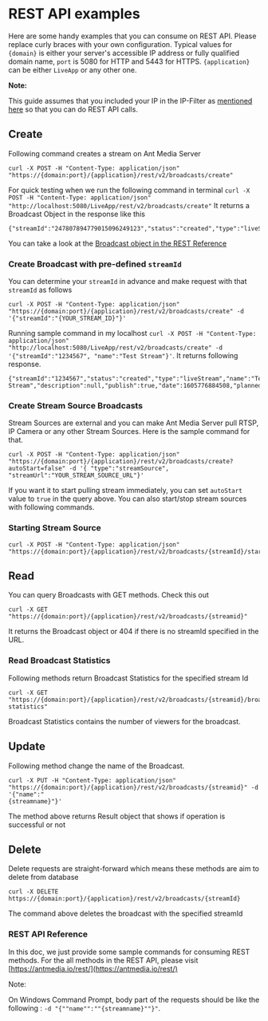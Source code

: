 # REST API examples

Here are some handy examples that you can consume on REST API. Please replace curly braces with your own configuration. Typical values for ```{domain}``` is either your server's accessible IP address or fully qualified domain name, ```port``` is 5080 for HTTP and 5443 for HTTPS. ```{application}``` can be either ```LiveApp``` or any other one.

**Note:**

This guide assumes that you included your IP in the IP-Filter as [mentioned here](/v1/docs/rest-api-guide#security-%E2%80%93-ip-filtering) so that you can do REST API calls.

Create
------

Following command creates a stream on Ant Media Server

    curl -X POST -H "Content-Type: application/json" "https://{domain:port}/{application}/rest/v2/broadcasts/create"

For quick testing when we run the following command in terminal ```curl -X POST -H "Content-Type: application/json" "http://localhost:5080/LiveApp/rest/v2/broadcasts/create"``` It returns a Broadcast Object in the response like this

    {"streamId":"247807894779015096249123","status":"created","type":"liveStream","name":null,"description":null,"publish":true,"date":1605776243606,"plannedStartDate":0,"plannedEndDate":0,"duration":0,"endPointList":null,"publicStream":true,"is360":false,"listenerHookURL":null,"category":null,"ipAddr":null,"username":null,"password":null,"quality":null,"speed":0.0,"streamUrl":null,"originAdress":"127.0.0.1","mp4Enabled":0,"webMEnabled":0,"expireDurationMS":0,"rtmpURL":"rtmp://127.0.0.1/LiveApp/247807894779015096249123","zombi":false,"pendingPacketSize":0,"hlsViewerCount":0,"webRTCViewerCount":0,"rtmpViewerCount":0,"startTime":0,"receivedBytes":0,"bitrate":0,"userAgent":"N/A","latitude":null,"longitude":null,"altitude":null,"mainTrackStreamId":null,"subTrackStreamIds":null,"absoluteStartTimeMs":0,"webRTCViewerLimit":-1,"hlsViewerLimit":-1}

You can take a look at the [Broadcast object in the REST Reference](https://antmedia.io/rest/)

### Create Broadcast with pre-defined ```streamId```

You can determine your ```streamId``` in advance and make request with that ```streamId``` as follows

    curl -X POST -H "Content-Type: application/json" "https://{domain:port}/{application}/rest/v2/broadcasts/create" -d '{"streamId":"{YOUR_STREAM_ID}"}'

Running sample command in my localhost ```curl -X POST -H "Content-Type: application/json" "http://localhost:5080/LiveApp/rest/v2/broadcasts/create" -d '{"streamId":"1234567", "name":"Test Stream"}'```. It returns following response.

    {"streamId":"1234567","status":"created","type":"liveStream","name":"Test Stream","description":null,"publish":true,"date":1605776884508,"plannedStartDate":0,"plannedEndDate":0,"duration":0,"endPointList":null,"publicStream":true,"is360":false,"listenerHookURL":null,"category":null,"ipAddr":null,"username":null,"password":null,"quality":null,"speed":0.0,"streamUrl":null,"originAdress":"127.0.0.1","mp4Enabled":0,"webMEnabled":0,"expireDurationMS":0,"rtmpURL":"rtmp://127.0.0.1/LiveApp/1234567","zombi":false,"pendingPacketSize":0,"hlsViewerCount":0,"webRTCViewerCount":0,"rtmpViewerCount":0,"startTime":0,"receivedBytes":0,"bitrate":0,"userAgent":"N/A","latitude":null,"longitude":null,"altitude":null,"mainTrackStreamId":null,"subTrackStreamIds":null,"absoluteStartTimeMs":0,"webRTCViewerLimit":-1,"hlsViewerLimit":-1}

### Create Stream Source Broadcasts

Stream Sources are external and you can make Ant Media Server pull RTSP, IP Camera or any other Stream Sources. Here is the sample command for that.

    curl -X POST -H "Content-Type: application/json" "https://{domain:port}/{application}/rest/v2/broadcasts/create?autoStart=false" -d '{ "type":"streamSource", "streamUrl":"YOUR_STREAM_SOURCE_URL"}'

If you want it to start pulling stream immediately, you can set ```autoStart``` value to ```true``` in the query above. You can also start/stop stream sources with following commands.

### Starting Stream Source

    curl -X POST -H "Content-Type: application/json" "https://{domain:port}/{application}/rest/v2/broadcasts/{streamId}/start"

Read
----

You can query Broadcasts with GET methods. Check this out

    curl -X GET "https://{domain:port}/{application}/rest/v2/broadcasts/{streamid}"

It returns the Broadcast object or 404 if there is no streamId specified in the URL.

### Read Broadcast Statistics

Following methods return Broadcast Statistics for the specified stream Id

    curl -X GET "https://{domain:port}/{application}/rest/v2/broadcasts/{streamid}/broadcast-statistics"

Broadcast Statistics contains the number of viewers for the broadcast.

Update
------

Following method change the name of the Broadcast.

    curl -X PUT -H "Content-Type: application/json" "https://{domain:port}/{application}/rest/v2/broadcasts/{streamid}" -d '{"name":"
    {streamname}"}'

The method above returns Result object that shows if operation is successful or not

Delete
------

Delete requests are straight-forward which means these methods are aim to delete from database 

    curl -X DELETE https://{domain:port}/{application}/rest/v2/broadcasts/{streamId}

The command above deletes the broadcast with the specified streamId

### REST API Reference

In this doc, we just provide some sample commands for consuming REST methods. For the all methods in the REST API, please visit [https://antmedia.io/rest/](https://antmedia.io/rest/)

Note:

On Windows Command Prompt, body part of the requests should be like the following : ```-d "{""name"":""{streamname}""}"```.